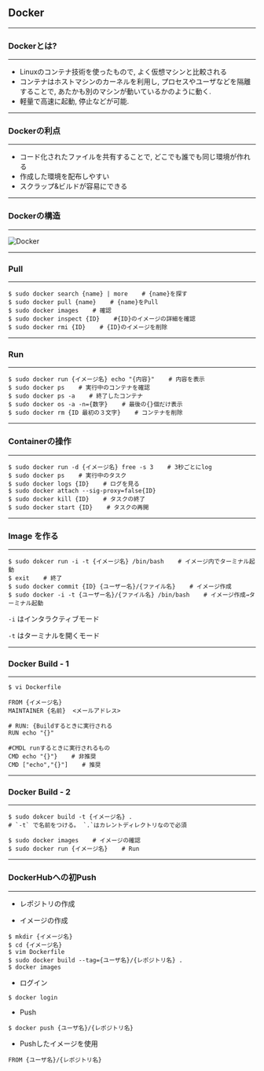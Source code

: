 ## Docker


---


### Dockerとは?

___

- Linuxのコンテナ技術を使ったもので, よく仮想マシンと比較される
- コンテナはホストマシンのカーネルを利用し, プロセスやユーザなどを隔離することで, あたかも別のマシンが動いているかのように動く.
- 軽量で高速に起動, 停止などが可能.


---



### Dockerの利点

___

- コード化されたファイルを共有することで, どこでも誰でも同じ環境が作れる
- 作成した環境を配布しやすい
- スクラップ&ビルドが容易にできる


---


### Dockerの構造

___

![Docker](https://knowledge.sakura.ad.jp/images/2018/01/VM_Container-768x437.jpg)


---



### Pull

___

```
$ sudo docker search {name} | more    # {name}を探す
$ sudo docker pull {name}    # {name}をPull
$ sudo docker images    # 確認
$ sudo docker inspect {ID}    #{ID}のイメージの詳細を確認
$ sudo docker rmi {ID}    # {ID}のイメージを削除
```

---

### Run

___

```
$ sudo docker run {イメージ名} echo "{内容}"    # 内容を表示
$ sudo docker ps    # 実行中のコンテナを確認
$ sudo docker ps -a    # 終了したコンテナ
$ sudo docker os -a -n={数字}    # 最後の{}個だけ表示
$ sudo docker rm {ID 最初の３文字}    # コンテナを削除
```

---

### Containerの操作

___

```
$ sudo docker run -d {イメージ名} free -s 3    # 3秒ごとにlog 
$ sudo docker ps    # 実行中のタスク
$ sudo docker logs {ID}    # ログを見る
$ sudo docker attach --sig-proxy=false{ID} 
$ sudo docker kill {ID}    # タスクの終了
$ sudo docker start {ID}    # タスクの再開
```

---

### Image を作る

___

```
$ sudo dokcer run -i -t {イメージ名} /bin/bash    # イメージ内でターミナル起動
$ exit    # 終了
$ sudo docker commit {ID} {ユーザー名}/{ファイル名}    # イメージ作成
$ sudo docker -i -t {ユーザー名}/{ファイル名} /bin/bash    # イメージ作成→ターミナル起動
```
`-i` はインタラクティブモード

`-t` はターミナルを開くモード

---

### Docker Build - 1

___

```
$ vi Dockerfile
```

``` 
FROM {イメージ名}
MAINTAINER {名前}  <メールアドレス>

# RUN: {Buildするときに実行される
RUN echo "{}"

#CMDL runするときに実行されるもの
CMD echo "{}"}    # 非推奨
CMD ["echo","{}"]    # 推奨
```

---

### Docker Build - 2

___

```
$ sudo dokcer build -t {イメージ名} .
# `-t` で名前をつける。 `.`はカレントディレクトリなので必須

$ sudo docker images    # イメージの確認
$ sudo docker run {イメージ名}    # Run
```

---

### DockerHubへの初Push

___

- レポジトリの作成

- イメージの作成

```
$ mkdir {イメージ名}
$ cd {イメージ名}
$ vim Dockerfile
$ sudo docker build --tag={ユーザ名}/{レポジトリ名} .
$ docker images
```

- ログイン

```
$ docker login
```

- Push

```
$ docker push {ユーザ名}/{レポジトリ名}
```

- Pushしたイメージを使用

```:DockerFile
FROM {ユーザ名}/{レポジトリ名}
```